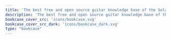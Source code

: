 ```yaml
---
title: 'The best free and open source guitar knowledge base of the Solar System.'
description: 'The best free and open source guitar knowledge base of the Solar System.'
bookcase_cover_src: 'icons/bookcase.svg'
bookcase_cover_src_dark: 'icons/bookcase_dark.svg'
type: "bookcase"
---
```

